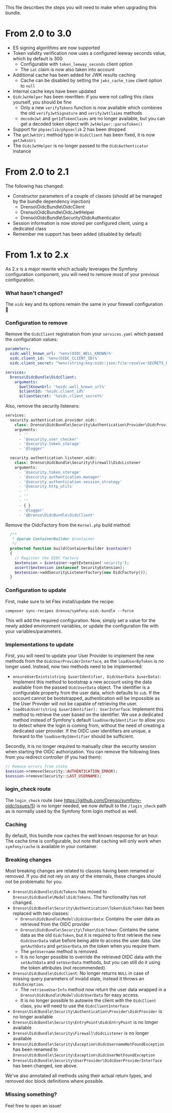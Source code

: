 This file describes the steps you will need to make when upgrading this bundle.

# From 2.0 to 3.0

  - ES signing algorithms are now supported
  - Token validity verification now uses a configured leeway seconds value, which by default is 300
    - Configurable with `token_leeway_seconds` client option
    - The `iat` claim is now also taken into account
  - Additional cache has been added for JWK results caching
    - Cache can be disabled by setting the `jwks_cache_time` client option to `null`
  - Internal cache keys have been updated
  - `OidcJwtHelper` has been rewritten: if you were not calling this class yourself, you should be fine
    - Only a new `verifyTokens` function is now available which combines the old `verifyJwtSignature` and `verifyJwtClaims` methods
    - `decodeJwt` and `getIdTokenClaims` are no longer available, but you can get a decoded token object with `JwtHelper::parseToken()`
  - Support for `phpseclib/phpseclib` 2 has been dropped
  - The `getJwktUri` method typo in `OidcClient` has been fixed, it is now `getJwksUri`
  - The `OidcJwtHelper` is no longer passed to the `OidcAuthenticator` instance

# From 2.0 to 2.1

The following has changed:

  - Constructor parameters of a couple of classes (should all be managed by the bundle dependency injection)
    - Drenso\OidcBundle\OidcClient
    - Drenso\OidcBundle\OidcJwtHelper
    - Drenso\OidcBundle\Security\OidcAuthenticator
  - Session information is now stored per configured client, using a dedicated class
  - Remember me support has been added (disabled by default)

# From 1.x to 2.x

As 2.x is a major rewrite which actually leverages the Symfony configuration component, you will need to remove most of
your previous configuration.

### What hasn't changed?

The `oidc` key and its options remain the same in your firewall configuration 🎉

### Configuration to remove

Remove the `OidcClient` registration from your `services.yaml` which passed the configuration values:

```yaml
parameters:
  oidc.well_known_url: '%env(OIDC_WELL_KNOWN)%'
  oidc.client_id: '%env(OIDC_CLIENT_ID)%'
  oidc.client_secret: "%env(string:key:oidc:json:file:resolve:SECRETS_FILE)%"

services:
  Drenso\OidcBundle\OidcClient:
    arguments:
      $wellKnownUrl: '%oidc.well_known_url%'
      $clientId: '%oidc.client_id%'
      $clientSecret: '%oidc.client_secret%'
```

Also, remove the security listeners:

```php
services:
  security.authentication.provider.oidc:
    class: Drenso\OidcBundle\Security\Authentication\Provider\OidcProvider
    arguments:
      - ''
      - '@security.user_checker'
      - '@security.token_storage'
      - '@logger'

  security.authentication.listener.oidc:
    class: Drenso\OidcBundle\Security\Firewall\OidcListener
    arguments:
      - '@security.token_storage'
      - '@security.authentication.manager'
      - '@security.authentication.session_strategy'
      - '@security.http_utils'
      - ''
      - ''
      - ''
      - { }
      - '@logger'
      - '@Drenso\OidcBundle\OidcClient'
```

Remove the OidcFactory from the `Kernel.php` build method:

```php
  /**
   * @param ContainerBuilder $container
   */
  protected function build(ContainerBuilder $container)
  {
    // Register the OIDC factory
    $extension = $container->getExtension('security');
    assert($extension instanceof SecurityExtension);
    $extension->addSecurityListenerFactory(new OidcFactory());
  }
```

### Configuration to update

First, make sure to let Flex install/update the recipe:

```
composer sync-recipes drenso/symfony-oidc-bundle --force
```

This will add the required configuration. Now, simply set a value for the newly added environment variables, or update
the configuration file with your variables/parameters.

### Implementations to update

First, you will need to update your User Provider to implement the new methods from the `OidcUserProviderInterface`, as
the `loadUserByToken` is no longer used. Instead, now two methods need to be implemented:

- `ensureUserExists(string $userIdentifier, OidcUserData $userData)`: Implement this method to bootstrap a new account
  using the data available from the passed `OidcUserData` object. The identifier is a configurable property from the
  user data, which defaults to `sub`. If the account cannot be bootstrapped, authentication will be impossible as the
  User Provider will not be capable of retrieving the user.
- `loadOidcUser(string $userIdentifier): UserInterface`: Implement this method to retrieve the user based on the
  identifier. We use a dedicated method instead of Symfony's default `loadUserByIdentifier` to allow you to detect where
  the login is coming from, without the need of creating a dedicated user provider. If the OIDC user identifiers are
  unique, a forward to the `loadUserByIdentifier` should be sufficient.

Secondly, it is no longer required to manually clear the security session when starting the OIDC authorization. You can remove the following lines from you redirect controller (if you had them):

```php
// Remove errors from state
$session->remove(Security::AUTHENTICATION_ERROR);
$session->remove(Security::LAST_USERNAME);
```

### login_check route

The `login_check` route (see https://github.com/Drenso/symfony-oidc/issues/5) is no longer needed, we now default to the `/login_check` path as is normally used by the Symfony form login method as well.

### Caching

By default, this bundle now caches the well known response for an hour. The cache time is configurable, but note that caching will only work when `symfony/cache` is available in your container.

### Breaking changes

Most breaking changes are related to classes having been renamed or removed. If you did not rely on any of the
internals, these changes should not be problematic for you.

- `Drenso\OidcBundle\OidcTokens` has moved to `Drenso\OidcBundle\Model\OidcTokens`. The functionality has not changed.
- `Drenso\OidcBundle\Security\Authentication\Token\OidcToken` has been replaced with two classes:
  - `Drenso\OidcBundle\Model\OidcUserData`: Contains the user data as retrieved from the OIDC provider 
  - `Drenso\OidcBundle\Security\Token\OidcToken`: Contains the same data as the old `OidcToken`, but it is required to first retrieve the new `OidcUserData` value before being able to access the user data. Use `getAuthData` and `getUserData` on the token when you require them. 
  - The `getUsername` method is removed.
  - It is no longer possible to override the retrieved OIDC data with the `setAuthData` and `setUserData` methods, but you can still do it using the token attributes (not recommended).
- `Drenso\OidcBundle\OidcClient`: No longer returns `NULL` in case of missing query parameters of invalid state, instead it throws an `OidcException`.
  - The `retrieveUserInfo` method now return the user data wrapped in a `Drenso\OidcBundle\Model\OidcUserData` for easy access.
  - It is no longer possible to autowire the client with the `OidcClient` class, you will need to use the `OidcClientInterface`
- `Drenso\OidcBundle\Security\Authentication\Provider\OidcProvider` is no longer available
- `Drenso\OidcBundle\Security\EntryPoint\OidcEntryPoint` is no longer available
- `Drenso\OidcBundle\Security\Firewall\OidcListener` is no longer available
- `Drenso\OidcBundle\Security\Exception\OidcUsernameNotFoundException` has been renamed to `Drenso\OidcBundle\Security\Exception\OidcUserNotFoundException`
- `Drenso\OidcBundle\Security\UserProvider\OidcUserProviderInterface` has been changed, see above.

We've also annotated all methods using their actual return types, and removed doc block definitions where possible.

### Missing something?

Feel free to open an issue!
